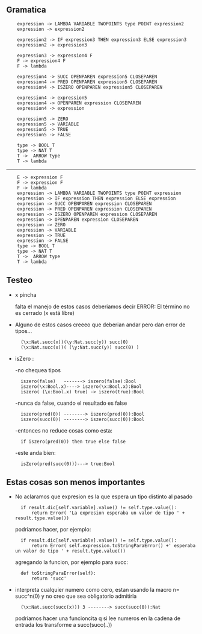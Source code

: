 Gramatica 
----------
		
		expression -> LAMBDA VARIABLE TWOPOINTS type POINT expression2
		expression -> expression2

		expression2 -> IF expression3 THEN expression3 ELSE expression3
		expression2 -> expression3

		expression3 -> expression4 F
		F -> expression4 F
		F -> lambda

		expression4 -> SUCC OPENPAREN expression5 CLOSEPAREN
		expression4 -> PRED OPENPAREN expression5 CLOSEPAREN
		expression4 -> ISZERO OPENPAREN expression5 CLOSEPAREN
		
		expression4 -> expression5
		expression4 -> OPENPAREN expression CLOSEPAREN
		expression4 -> expression

		expression5 -> ZERO
		expression5 -> VARIABLE
		expression5 -> TRUE
		expression5 -> FALSE

		type -> BOOL T
		type -> NAT T
		T ->  ARROW type
		T -> lambda
		
			
----------------------------------------------------------------------

		E -> expression F
		F -> expression F
		F -> lambda
		expression -> LAMBDA VARIABLE TWOPOINTS type POINT expression
		expression -> IF expression THEN expression ELSE expression
		expression -> SUCC OPENPAREN expression CLOSEPAREN
		expression -> PRED OPENPAREN expression CLOSEPAREN
		expression -> ISZERO OPENPAREN expression CLOSEPAREN
		expression -> OPENPAREN expression CLOSEPAREN
		expression -> ZERO
		expression -> VARIABLE
		expression -> TRUE
		expression -> FALSE
		type -> BOOL T
		type -> NAT T
		T ->  ARROW type
		T -> lambda


Testeo
--------

* x  pincha

	falta el manejo de estos casos deberiamos decir ERROR: El término no es cerrado (x está libre)
	
	
* Alguno de estos casos creeeo que deberian andar pero dan error de tipos...


		(\x:Nat.succ(x))(\y:Nat.succ(y)) succ(0)
		(\x:Nat.succ(x))( (\y:Nat.succ(y)) succ(0) )


* isZero :

	-no chequea tipos
	
		iszero(false)   -------> iszero(false):Bool
		iszero(\x:Bool.x)----> iszero(\x:Bool.x):Bool
		iszero( (\x:Bool.x) true) -> iszero(true):Bool
		
	-nunca da false, cuando el resultado es false

		iszero(pred(0)) --------> iszero(pred(0)):Bool  
		iszero(succ(0)) --------> iszero(succ(0)):Bool 

	-entonces no reduce cosas como esta:
		
		if iszero(pred(0)) then true else false


	-este anda bien:   
		
		isZero(pred(succ(0)))---> true:Bool




Estas cosas son menos importantes
-----------------------------------	


* No aclaramos que expresion es la que espera un tipo distinto al pasado

		if result.dic[self.variable].value() != self.type.value():
			return Error( 'La expresion esperaba un valor de tipo ' + result.type.value())    
		

	podriamos hacer, por ejemplo:

		if result.dic[self.variable].value() != self.type.value():
			return Error( self.expression.toStringParaError() +' esperaba un valor de tipo ' + result.type.value())


	agregando la funcion, por ejemplo para succ:

		def toStringParaError(self):
			return 'succ' 
			
			
			
* interpreta cualquier numero como cero, estan usando la macro n= succ^n(0) y no creo que sea obligatorio admitirla

		(\x:Nat.succ(succ(x))) 3 --------> succ(succ(0)):Nat

  podriamos hacer una funcioncita q si lee numeros en la cadena de entrada
  los transforme a succ(succ(..))
